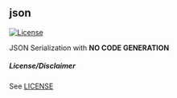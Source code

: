 json
-----

[![License](https://img.shields.io/github/license/JohnSiegel/json?style=flat-square&logo=github)](https://github.com/JohnSiegel/json/blob/main/LICENSE)

JSON Serialization with **NO CODE GENERATION**

##### License/Disclaimer

See [LICENSE](https://github.com/JohnSiegel/json/blob/main/LICENSE)
